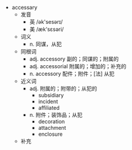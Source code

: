 - accessary
  - 发音
    - 英 /ək'sesərɪ/
    - 美 /æk'sɛsəri/
  - 词义
    - n. 同谋，从犯
  - 同根词
    - adj. accessory 副的；同谋的；附属的
    - adj. accessorial 附属的；增加的；补充的
    - n. accessory 配件；附件；[法] 从犯
  - 近义词
    - adj. 附属的；附带的；从犯的
      - subsidiary
      - incident
      - affiliated
    - n. 附件；装饰品；从犯
      - decoration
      - attachment
      - enclosure
  - 补充